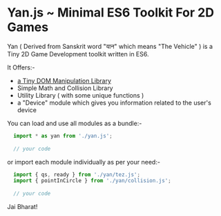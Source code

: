 # Yan.js ~ Minimal ES6 Toolkit For 2D Games

Yan ( Derived from Sanskrit word "यान" which means "The Vehicle" ) is a Tiny 2D Game Development toolkit 
written in ES6.

It Offers:-

+ [a Tiny DOM Manipulation Library](https://github.com/rwbeast/tez.js "tez.js Github repo")
+ Simple Math and Collision Library
+ Utility Library ( with some unique functions )
+ a "Device" module which gives you information related to the user's device

You can load and use all modules as a bundle:-

```javascript
  import * as yan from './yan.js';
  
  // your code
```

or import each module individually as per your need:-

```javascript
  import { qs, ready } from './yan/tez.js';
  import { pointInCircle } from './yan/collision.js';
  
  // your code
```

Jai Bharat!
